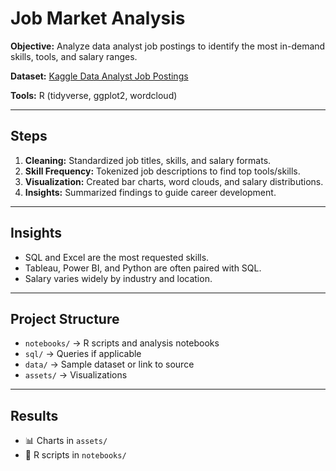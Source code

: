 # Job Market Analysis

**Objective:** Analyze data analyst job postings to identify the most in-demand skills, tools, and salary ranges.

**Dataset:** [Kaggle Data Analyst Job Postings](https://www.kaggle.com/datasets)

**Tools:** R (tidyverse, ggplot2, wordcloud)

---

## Steps

1. **Cleaning:** Standardized job titles, skills, and salary formats.
2. **Skill Frequency:** Tokenized job descriptions to find top tools/skills.
3. **Visualization:** Created bar charts, word clouds, and salary distributions.
4. **Insights:** Summarized findings to guide career development.

---

## Insights

- SQL and Excel are the most requested skills.
- Tableau, Power BI, and Python are often paired with SQL.
- Salary varies widely by industry and location.

---

## Project Structure

- `notebooks/` → R scripts and analysis notebooks
- `sql/` → Queries if applicable
- `data/` → Sample dataset or link to source
- `assets/` → Visualizations

---

## Results

- 📊 Charts in `assets/`
- 📂 R scripts in `notebooks/`

